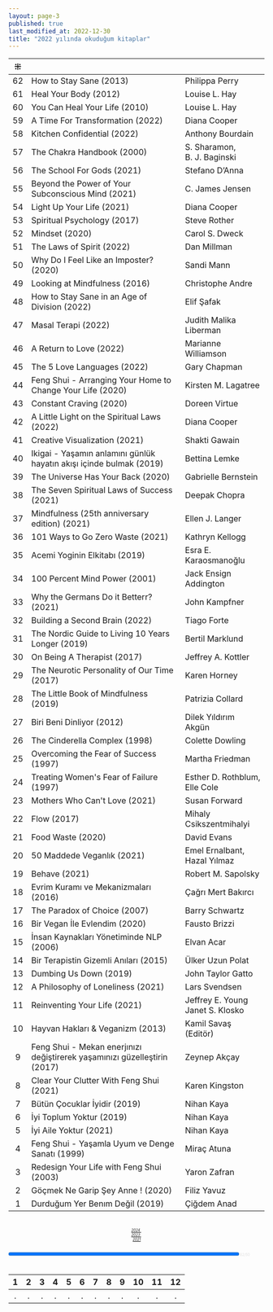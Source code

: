 ```yaml
---
layout: page-3
published: true
last_modified_at: 2022-12-30
title: "2022 yılında okuduğum kitaplar"
---
```


|  ⁜  |                                                                           |                                         |
| :-: | :------------------------------------------------------------------------ | :-------------------------------------- |
| 62  | How to Stay Sane (2013)                                                   | Philippa Perry                          |
| 61  | Heal Your Body (2012)                                                     | Louise L. Hay                           |
| 60  | You Can Heal Your Life (2010)                                             | Louise L. Hay                           |
| 59  | A Time For Transformation (2022)                                          | Diana Cooper                            |
| 58  | Kitchen Confidential (2022)                                               | Anthony Bourdain                        |
| 57  | The Chakra Handbook (2000)                                                | S. Sharamon, <br /> B. J. Baginski      |
| 56  | The School For Gods (2021)                                                | Stefano D’Anna                          |
| 55  | Beyond the Power of Your Subconscious Mind (2021)                         | C. James Jensen                         |
| 54  | Light Up Your Life (2021)                                                 | Diana Cooper                            |
| 53  | Spiritual Psychology (2017)                                               | Steve Rother                            |
| 52  | Mindset (2020)                                                            | Carol S. Dweck                          |
| 51  | The Laws of Spirit (2022)                                                 | Dan Millman                             |
| 50  | Why Do I Feel Like an Imposter? (2020)                                    | Sandi Mann                              |
| 49  | Looking at Mindfulness (2016)                                             | Christophe Andre                        |
| 48  | How to Stay Sane in an Age of Division (2022)                             | Elif Şafak                              |
| 47  | Masal Terapi (2022)                                                       | Judith Malika Liberman                  |
| 46  | A Return to Love (2022)                                                   | Marianne Williamson                     |
| 45  | The 5 Love Languages (2022)                                               | Gary Chapman                            |
| 44  | Feng Shui - Arranging Your Home to Change Your Life (2020)                | Kirsten M. Lagatree                     |
| 43  | Constant Craving (2020)                                                   | Doreen Virtue                           |
| 42  | A Little Light on the Spiritual Laws (2022)                               | Diana Cooper                            |
| 41  | Creative Visualization (2021)                                             | Shakti Gawain                           |
| 40  | Ikigai - Yaşamın anlamını günlük hayatın akışı içinde bulmak (2019)       | Bettina Lemke                           |
| 39  | The Universe Has Your Back (2020)                                         | Gabrielle Bernstein                     |
| 38  | The Seven Spiritual Laws of Success (2021)                                | Deepak Chopra                           |
| 37  | Mindfulness (25th anniversary edition) (2021)                             | Ellen J. Langer                         |
| 36  | 101 Ways to Go Zero Waste (2021)                                          | Kathryn Kellogg                         |
| 35  | Acemi Yoginin Elkitabı (2019)                                             | Esra E. Karaosmanoğlu                   |
| 34  | 100 Percent Mind Power (2001)                                             | Jack Ensign Addington                   |
| 33  | Why the Germans Do it Betterr? (2021)                                     | John Kampfner                           |
| 32  | Building a Second Brain (2022)                                            | Tiago Forte                             |
| 31  | The Nordic Guide to Living 10 Years Longer (2019)                         | Bertil Marklund                         |
| 30  | On Being A Therapist (2017)                                               | Jeffrey A. Kottler                      |
| 29  | The Neurotic Personality of Our Time (2017)                               | Karen Horney                            |
| 28  | The Little Book of Mindfulness (2019)                                     | Patrizia Collard                        |
| 27  | Biri Beni Dinliyor (2012)                                                 | Dilek Yıldırım Akgün                    |
| 26  | The Cinderella Complex (1998)                                             | Colette Dowling                         |
| 25  | Overcoming the Fear of Success (1997)                                     | Martha Friedman                         |
| 24  | Treating Women's Fear of Failure (1997)                                   | Esther D. Rothblum, <br /> Elle Cole    |
| 23  | Mothers Who Can't Love (2021)                                             | Susan Forward                           |
| 22  | Flow (2017)                                                               | Mihaly Csikszentmihalyi                 |
| 21  | Food Waste (2020)                                                         | David Evans                             |
| 20  | 50 Maddede Veganlık (2021)                                                | Emel Ernalbant, <br /> Hazal Yılmaz     |
| 19  | Behave (2021)                                                             | Robert M. Sapolsky                      |
| 18  | Evrim Kuramı ve Mekanizmaları (2016)                                      | Çağrı Mert Bakırcı                      |
| 17  | The Paradox of Choice (2007)                                              | Barry Schwartz                          |
| 16  | Bir Vegan İle Evlendim (2020)                                             | Fausto Brizzi                           |
| 15  | İnsan Kaynakları Yönetiminde NLP (2006)                                   | Elvan Acar                              |
| 14  | Bir Terapistin Gizemli Anıları (2015)                                     | Ülker Uzun Polat                        |
| 13  | Dumbing Us Down (2019)                                                    | John Taylor Gatto                       |
| 12  | A Philosophy of Loneliness (2021)                                         | Lars Svendsen                           |
| 11  | Reinventing Your Life (2021)                                              | Jeffrey E. Young <br /> Janet S. Klosko |
| 10  | Hayvan Hakları & Veganizm (2013)                                          | Kamil Savaş (Editör)                    |
|  9  | Feng Shui - Mekan enerjınızı değiştirerek yaşamınızı güzelleştirin (2017) | Zeynep Akçay                            |
|  8  | Clear Your Clutter With Feng Shui (2021)                                  | Karen Kingston                          |
|  7  | Bütün Çocuklar İyidir (2019)                                              | Nihan Kaya                              |
|  6  | İyi Toplum Yoktur (2019)                                                  | Nihan Kaya                              |
|  5  | İyi Aile Yoktur (2021)                                                    | Nihan Kaya                              |
|  4  | Feng Shui - Yaşamla Uyum ve Denge Sanatı (1999)                           | Miraç Atuna                             |
|  3  | Redesign Your Life with Feng Shui (2003)                                  | Yaron Zafran                            |
|  2  | Göçmek Ne Garip Şey Anne ! (2020)                                         | Filiz Yavuz                             |
|  1  | Durduğum Yer Benım Değil (2019)                                           | Çiğdem Anad                             |

  <br>
  <center>
  <div style="font-size: 50%; width: 5%; font-style: italic;"> 
   <span class="link1" style="font-style: italic; padding-left: 3%;"><a href="/2024" title='2024'>2024 </a></span> &nbsp;
   <span class="link1" style="font-style: italic; padding-left: 3%;"><a href="/2023" title='2023'>2023 </a></span> &nbsp;
   <span class="link1" style="font-style: italic; padding-left: 3%;"><a href="/2021" title='2021'>2021 </a></span>
  </div>
  </center>
  <br />
  
<div><progress title="62/50" value="62" max="50" style="width: 90%;"></progress><span style="font-size: 50%; color: #dfdfdf; width: 5%" title="reading challenge 2022"> 62/50</span></div>
<div style="clear:both"></div>
<br />
  
|  1  |  2  |  3  |  4  |  5  |  6  |  7  |  8  |  9  | 10  | 11  | 12  |
| :-: | :-: | :-: | :-: | :-: | :-: | :-: | :-: | :-: | :-: | :-: | :-: |
|  .  | .   |  .  |   . |  .  |  . |   . |   . | .  |   .  |  .   |  .  |
